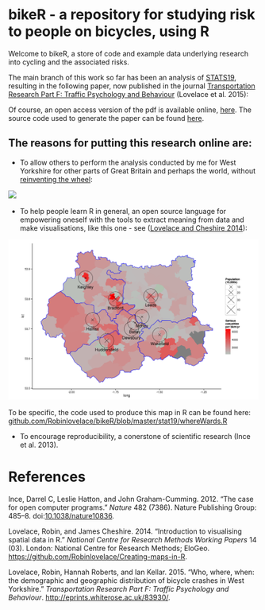 # bikeR - a repository for studying risk to people on bicycles, using R

Welcome to bikeR, a store of code and example data underlying research
into cycling and the associated risks.

The main branch of this work so far has been an analysis of
[STATS19](http://data.gov.uk/dataset/road-accidents-safety-data),
resulting in the following paper, now published in the journal
[Transportation Research Part F: Traffic Psychology and Behaviour](http://www.sciencedirect.com/science/article/pii/S136984781500039X)
(Lovelace et al. 2015):

Of course, an open access version of the pdf is available online,
[here](http://eprints.whiterose.ac.uk/83930/). The source code used
to generate the paper can be found
[here](https://github.com/Robinlovelace/bikeR/blob/master/stat19.Rmd).

## The reasons for putting this research online are:

- To allow others to perform the analysis conducted by me for West Yorkshire
for other parts of Great Britain and perhaps the world, without
[reinventing the wheel](http://en.wikipedia.org/wiki/Reinventing_the_wheel):

![](https://thechaoswhisperer.files.wordpress.com/2012/04/caveman-wheel-cartoon.jpg)

- To help people learn R in general, an open source language for empowering
oneself with the tools to extract meaning from data and make visualisations, 
like this one - see ([Lovelace and Cheshire 2014](https://github.com/Robinlovelace/Creating-maps-in-R)):

![](https://github.com/Robinlovelace/bikeR/blob/master/figures/seriousWY.png?raw=true)

To be specific, the code used to produce this map in R can be found here:
[github.com/Robinlovelace/bikeR/blob/master/stat19/whereWards.R](https://github.com/Robinlovelace/bikeR/blob/master/stat19/whereWards.R)

- To encourage reproducibility, a conerstone of scientific research
(Ince et al. 2013).



<h1>References</h1>
<p>Ince, Darrel C, Leslie Hatton, and John Graham-Cumming. 2012. “The case for open computer programs.” <em>Nature</em> 482 (7386). Nature Publishing Group: 485–8. doi:<a href="http://dx.doi.org/10.1038/nature10836">10.1038/nature10836</a>.</p>
<p>Lovelace, Robin, and James Cheshire. 2014. “Introduction to visualising spatial data in R.” <em>National Centre for Research Methods Working Papers</em> 14 (03). London: National Centre for Research Methods; EloGeo. <a href="https://github.com/Robinlovelace/Creating-maps-in-R" class="uri">https://github.com/Robinlovelace/Creating-maps-in-R</a>.</p>
<p>Lovelace, Robin, Hannah Roberts, and Ian Kellar. 2015. “Who, where, when: the demographic and geographic distribution of bicycle crashes in West Yorkshire.” <em>Transportation Research Part F: Traffic Psychology and Behaviour</em>. <a href="http://eprints.whiterose.ac.uk/83930/" class="uri">http://eprints.whiterose.ac.uk/83930/</a>.</p>

